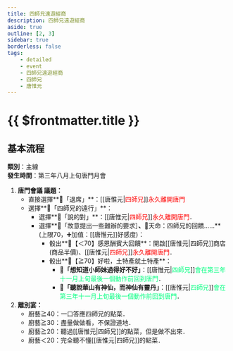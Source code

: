 ```yaml
---
title: 四師兄遠遊經商
description: 四師兄遠遊經商
aside: true
outline: [2, 3]
sidebar: true
borderless: false
tags:
    - detailed
    - event
    - 四師兄遠遊經商
    - 四師兄
    - 唐惟元
---
```


# {{ $frontmatter.title }}

## 基本流程
**類別**：主線<br>
**發生時間**：第三年八月上旬唐門月會<br>

1. **唐門會議 議題：**
   + 直接選擇**📜「退席」**：[[唐惟元|<span style='color: red;'>四師兄</span>]]<span style='color: red;'>永久離開唐門</span>
   + 選擇**📜「四師兄的遠行」**：
     + 選擇**📖「說的對」**：[[唐惟元|<span style='color: red;'>四師兄</span>]]<span style='color: red;'>永久離開唐門</span>．
     + 選擇**📖「故意提出一些難辦的要求］**、**🎲天命：四師兄的回饋......**(上限70，➕加值：[[唐惟元]]好感度)：
       + 骰出**🧾【＜70】感恩酬賓大回饋**：開啟[[唐惟元|四師兄]]商店(商品半價)、[[唐惟元|<span style='color: red;'>四師兄</span>]]<span style='color: red;'>永久離開唐門</span>．
       + 骰出**🧾【≧70】好啦，土特產就土特產**：
         + **📖「想知道小師妹過得好不好」**：[[唐惟元|<span style='color: #00FF7F;'>四師兄</span>]]<span style='color: #00FF7F;'>會在第三年十一月上旬最後一個動作前回到唐門</span>．
         + **📖「聽說華山有神仙，而神仙有靈丹」**：[[唐惟元|<span style='color: #00FF7F;'>四師兄</span>]]<span style='color: #00FF7F;'>會在第三年十一月上旬最後一個動作前回到唐門</span>．
2. **離別宴：**
   + 廚藝≧40：一口答應四師兄的點菜．
   + 廚藝≧30：盡量做做看，不保證道地．
   + 廚藝≧20：聽過[[唐惟元|四師兄]]的點菜，但是做不出來．
   + 廚藝＜20：完全聽不懂[[唐惟元|四師兄]]的點菜．
